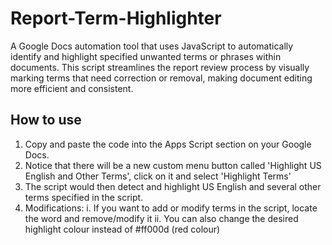 # Report-Term-Highlighter
A Google Docs automation tool that uses JavaScript to automatically identify and highlight specified unwanted terms or phrases within documents. This script streamlines the report review process by visually marking terms that need correction or removal, making document editing more efficient and consistent.

## How to use
1. Copy and paste the code into the Apps Script section on your Google Docs. 
2. Notice that there will be a new custom menu button called 'Highlight US English and Other Terms', click on it and select 'Highlight Terms'
3. The script would then detect and highlight US English and several other terms specified in the script.
4. Modifications:
   i. If you want to add or modify terms in the script, locate the word and remove/modify it
   ii. You can also change the desired highlight colour instead of #ff000d (red colour)
